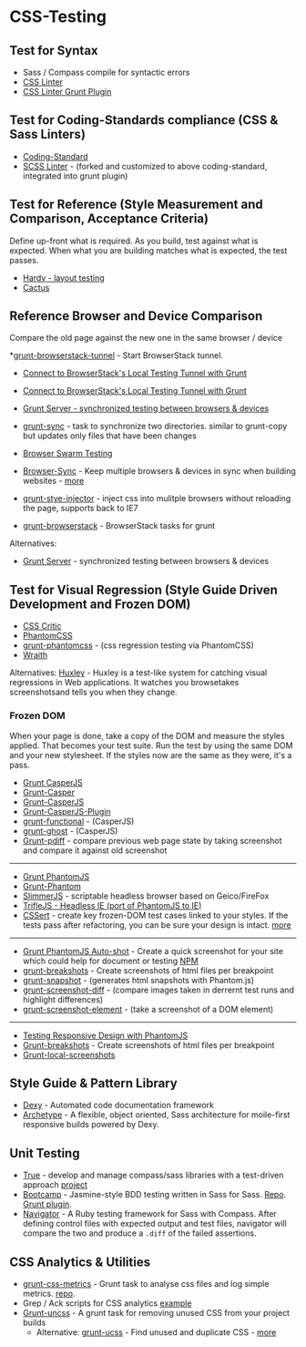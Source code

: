 CSS-Testing
===========

## Test for Syntax

  * Sass / Compass compile for syntactic errors
  * [CSS Linter](http://csslint.net/)
  * [CSS Linter Grunt Plugin](https://github.com/gruntjs/grunt-contrib-csslint)


## Test for Coding-Standards compliance (CSS & Sass Linters)

  * [Coding-Standard](https://github.com/kwaledesign/Coding-Standard)
  * [SCSS Linter](https://github.com/causes/scss-lint) - (forked and customized to above coding-standard, integrated into grunt plugin)


## Test for Reference (Style Measurement and Comparison, Acceptance Criteria)

Define up-front what is required. As you build, test against what is expected. When what you are building matches what is expected, the test passes.

  * [Hardy - layout testing](http://hardy.io/)
  * [Cactus](https://github.com/winston/cactus)


## Reference Browser and Device Comparison

Compare the old page against the new one in the same browser / device

  *[grunt-browserstack-tunnel](https://npmjs.org/package/grunt-browserstack-tunnel) - Start BrowserStack tunnel.
  * [Connect to BrowserStack's Local Testing Tunnel with Grunt](http://raddevon.com/blog/2013/10/connect-to-browserstacks-local-testing-tunnel-with-grunt/)
  * [Connect to BrowserStack's Local Testing Tunnel with Grunt](http://raddevon.com/blog/2013/10/connect-to-browserstacks-local-testing-tunnel-with-grunt/)


  * [Grunt Server - synchronized testing between browsers & devices](http://blog.mattbailey.co/post/50337824984/grunt-synchronised-testing-between-browsers-devices)
  * [grunt-sync](https://npmjs.org/package/grunt-sync) - task to synchronize two directories. similar to grunt-copy but updates only files that have been changes
  * [Browser Swarm Testing](http://www.browserswarm.com/)
  * [Browser-Sync](https://github.com/shakyShane/browser-sync) - Keep multiple browsers & devices in sync when building websites - [more](http://css-tricks.com/cross-browser-css-injection/)
  * [grunt-stye-injector](https://npmjs.org/package/grunt-style-injector) - inject css into mulitple browsers without reloading the page, supports back to IE7
  * [grunt-browserstack](https://npmjs.org/package/grunt-browserstack) - BrowserStack tasks for grunt

Alternatives:
  * [Grunt Server](http://blog.mattbailey.co/post/50337824984/grunt-synchronised-testing-between-browsers-devices) - synchronized testing between browsers & devices


## Test for Visual Regression (Style Guide Driven Development and Frozen DOM)

  * [CSS Critic](http://cburgmer.github.io/csscritic/)
  * [PhantomCSS](https://github.com/Huddle/PhantomCSS)
  * [grunt-phantomcss](https://npmjs.org/package/grunt-phantomcss) - (css regression testing via PhantomCSS)
  * [Wraith](http://responsivenews.co.uk/post/56884056177/wraith)

Alternatives:
[Huxley](https://github.com/facebook/huxley) - Huxley is a test-like system for catching visual regressions in Web applications. It watches you browsetakes screenshotsand tells you when they change.

### Frozen DOM

When your page is done, take a copy of the DOM and measure the styles applied. That becomes your test suite. Run the test by using the same DOM and your new stylesheet. If the styles now are the same as they were, it's a pass.

  * [Grunt CasperJS](https://github.com/ronaldlokers/grunt-casperjs/)
  * [Grunt-Casper](https://npmjs.org/package/grunt-casper)
  * [Grunt-CasperJS](https://npmjs.org/package/grunt-casperjs)
  * [Grunt-CasperJS-Plugin](https://npmjs.org/package/grunt-casperjs-plugin)
  * [grunt-functional](https://npmjs.org/package/grunt-functional) - (CasperJS)
  * [grunt-ghost](https://npmjs.org/package/grunt-ghost) - (CasperJS)
  * [Grunt-pdiff](https://npmjs.org/package/grunt-pdiff) - compare previous web page state by taking screenshot and compare it against old screenshot

---

  * [Grunt PhantomJS](https://github.com/gruntjs/grunt-lib-phantomjs)
  * [Grunt-Phantom](https://github.com/behrang/grunt-phantom)
  * [SlimmerJS](http://slimerjs.org/) - scriptable headless browser based on Geico/FireFox
  * [TrifleJS - Headless IE (port of PhantomJS to IE)](https://github.com/sdesalas/trifleJS)
  * [CSSert](http://thingsinjars.github.io/cssert/) - create key frozen-DOM test cases linked to your styles. If the tests pass after refactoring, you can be sure your design is intact. [more](http://thingsinjars.com/post/438/cssert--like-assert-but-with-css-at-the-front/)

---

  * [Grunt PhantomJS Auto-shot](https://github.com/Ferrari/grunt-autoshot) - Create a quick screenshot for your site which could help for document or testing [NPM](https://npmjs.org/package/grunt-autoshot)
  * [grunt-breakshots](https://npmjs.org/package/grunt-breakshots) - Create screenshots of html files per breakpoint
  * [grunt-snapshot](https://npmjs.org/package/grunt-snapshot) - (generates html snapshots with Phantom.js)
  * [grunt-screenshot-diff](https://npmjs.org/package/grunt-screenshot-diff) - (compare images taken in derrernt test runs and highlight differences)
  * [grunt-screenshot-element](https://npmjs.org/package/grunt-screenshot-element) - (take a screenshot of a DOM element)

---

  * [Testing Responsive Design with PhantomJS](http://daker.me/2013/07/testing-your-responsive-design-with-phantomjs.html)
  * [Grunt-breakshots](https://npmjs.org/package/grunt-breakshots) - Create screenshots of html files per breakpoint
  * [Grunt-local-screenshots](https://npmjs.org/package/grunt-localscreenshots)


## Style Guide & Pattern Library

  * [Dexy](https://dexy.it) - Automated code documentation framework
  * [Archetype](https://github.com/kwaledesign/Archetype) - A flexible, object oriented, Sass architecture for moile-first responsive builds powered by Dexy.


## Unit Testing

  * [True](https://rubygems.org/gems/true) - develop and manage compass/sass libraries with a test-driven approach [project](http://eric.andmeyer.com/true/)
  * [Bootcamp](http://tctcl.github.io/bootcamp) - Jasmine-style BDD testing written in Sass for Sass. [Repo](https://github.com/tctcl/bootcamp). [Grunt plugin](https://npmjs.org/package/bootcamp).
  * [Navigator](https://github.com/team-sass/navigator) - A Ruby testing framework for Sass with Compass. After defining control files with expected output and test files, navigator will compare the two and produce a `.diff` of the failed assertions.


## CSS Analytics & Utilities

  * [grunt-css-metrics](https://npmjs.org/package/grunt-css-metrics) - Grunt task to analyse css files and log simple metrics. [repo](https://github.com/phamann/grunt-css-metrics).
  * Grep / Ack scripts for CSS analytics [example](https://gist.github.com/kwaledesign/3813516)
  * [Grunt-uncss](https://github.com/addyosmani/grunt-uncss) - A grunt task for removing unused CSS from your project builds
    * Alternative: [grunt-ucss](https://npmjs.org/package/grunt-ucss) - Find unused and duplicate CSS - [more](https://github.com/operasoftware/ucss)


